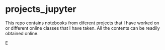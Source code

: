 # projects_jupyter

This repo contains notebooks from diferent projects that I have worked on or different online classes that I have taken. All the contents can be readily obtained online.

E